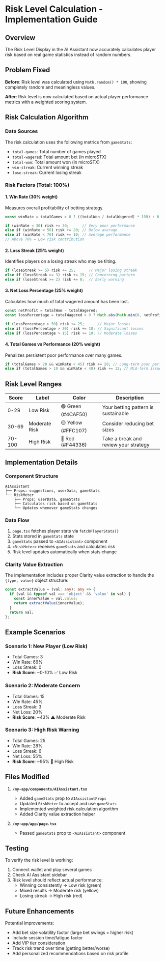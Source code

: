 # Risk Level Calculation - Implementation Guide

## Overview
The Risk Level Display in the AI Assistant now accurately calculates player risk based on real game statistics instead of random numbers.

## Problem Fixed
**Before**: Risk level was calculated using `Math.random() * 100`, showing completely random and meaningless values.

**After**: Risk level is now calculated based on actual player performance metrics with a weighted scoring system.

## Risk Calculation Algorithm

### Data Sources
The risk calculation uses the following metrics from `gameStats`:
- `total-games`: Total number of games played
- `total-wagered`: Total amount bet (in microSTX)
- `total-won`: Total amount won (in microSTX)
- `win-streak`: Current winning streak
- `lose-streak`: Current losing streak

### Risk Factors (Total: 100%)

#### 1. Win Rate (30% weight)
Measures overall profitability of betting strategy.

```typescript
const winRate = totalGames > 0 ? ((totalWon / totalWagered) * 100) : 0;

if (winRate < 30) risk += 30;      // Very poor performance
else if (winRate < 50) risk += 20; // Below average
else if (winRate < 70) risk += 10; // Average performance
// Above 70% = Low risk contribution
```

#### 2. Loss Streak (25% weight)
Identifies players on a losing streak who may be tilting.

```typescript
if (loseStreak >= 5) risk += 25;      // Major losing streak
else if (loseStreak >= 3) risk += 15; // Concerning pattern
else if (loseStreak >= 2) risk += 8;  // Early warning
```

#### 3. Net Loss Percentage (25% weight)
Calculates how much of total wagered amount has been lost.

```typescript
const netProfit = totalWon - totalWagered;
const lossPercentage = totalWagered > 0 ? Math.abs(Math.min(0, netProfit) / totalWagered * 100) : 0;

if (lossPercentage > 50) risk += 25;      // Major losses
else if (lossPercentage > 30) risk += 18; // Significant losses
else if (lossPercentage > 15) risk += 10; // Moderate losses
```

#### 4. Total Games vs Performance (20% weight)
Penalizes persistent poor performance over many games.

```typescript
if (totalGames > 20 && winRate < 45) risk += 20; // Long-term poor performance
else if (totalGames > 10 && winRate < 40) risk += 12; // Mid-term issues
```

## Risk Level Ranges

| Score | Label | Color | Description |
|-------|-------|-------|-------------|
| 0-29 | Low Risk | 🟢 Green (#4CAF50) | Your betting pattern is sustainable |
| 30-69 | Moderate Risk | 🟡 Yellow (#FFC107) | Consider reducing bet sizes |
| 70-100 | High Risk | 🔴 Red (#F44336) | Take a break and review your strategy |

## Implementation Details

### Component Structure
```
AIAssistant
├── Props: suggestions, userData, gameStats
└── RiskMeter
    ├── Props: userData, gameStats
    ├── Calculates risk based on gameStats
    └── Updates whenever gameStats changes
```

### Data Flow
1. `page.tsx` fetches player stats via `fetchPlayerStats()`
2. Stats stored in `gameStats` state
3. `gameStats` passed to `<AIAssistant>` component
4. `<RiskMeter>` receives `gameStats` and calculates risk
5. Risk level updates automatically when stats change

### Clarity Value Extraction
The implementation includes proper Clarity value extraction to handle the `{type, value}` object structure:

```typescript
const extractValue = (val: any): any => {
  if (val && typeof val === 'object' && 'value' in val) {
    const innerValue = val.value;
    return extractValue(innerValue);
  }
  return val;
};
```

## Example Scenarios

### Scenario 1: New Player (Low Risk)
- Total Games: 3
- Win Rate: 66%
- Loss Streak: 0
- **Risk Score**: ~0-10% ✅ Low Risk

### Scenario 2: Moderate Concern
- Total Games: 15
- Win Rate: 45%
- Loss Streak: 3
- Net Loss: 20%
- **Risk Score**: ~43% ⚠️ Moderate Risk

### Scenario 3: High Risk Warning
- Total Games: 25
- Win Rate: 28%
- Loss Streak: 6
- Net Loss: 55%
- **Risk Score**: ~95% 🚨 High Risk

## Files Modified

1. **`/my-app/components/AIAssistant.tsx`**
   - Added `gameStats` prop to `AIAssistantProps`
   - Updated `RiskMeter` to accept and use `gameStats`
   - Implemented weighted risk calculation algorithm
   - Added Clarity value extraction helper

2. **`/my-app/app/page.tsx`**
   - Passed `gameStats` prop to `<AIAssistant>` component

## Testing

To verify the risk level is working:

1. Connect wallet and play several games
2. Check AI Assistant sidebar
3. Risk level should reflect actual performance:
   - Winning consistently → Low risk (green)
   - Mixed results → Moderate risk (yellow)
   - Losing streak → High risk (red)

## Future Enhancements

Potential improvements:
- Add bet size volatility factor (large bet swings = higher risk)
- Include session time/fatigue factor
- Add VIP tier consideration
- Track risk trend over time (getting better/worse)
- Add personalized recommendations based on risk profile
